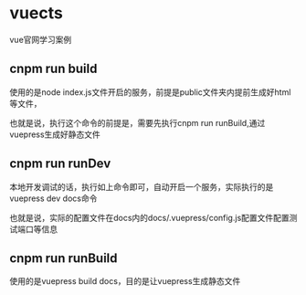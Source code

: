 # vuects
vue官网学习案例


## cnpm run build 
使用的是node index.js文件开启的服务，前提是public文件夹内提前生成好html等文件，

也就是说，执行这个命令的前提是，需要先执行cnpm run runBuild,通过vuepress生成好静态文件


## cnpm run runDev
本地开发调试的话，执行如上命令即可，自动开启一个服务，实际执行的是vuepress dev docs命令

也就是说，实际的配置文件在docs内的docs/.vuepress/config.js配置文件配置测试端口等信息


## cnpm run runBuild
使用的是vuepress build docs，目的是让vuepress生成静态文件